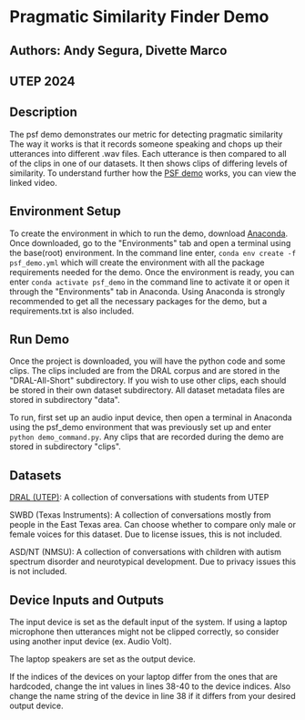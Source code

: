# Pragmatic Similarity Finder Demo
## Authors: Andy Segura, Divette Marco
## UTEP 2024

## Description
The psf demo demonstrates our metric for detecting pragmatic similarity
The way it works is that it records someone speaking and chops up
their utterances into different .wav files. Each utterance is then
compared to all of the clips in one of our datasets. It then shows
clips of differing levels of similarity. To understand further how the [PSF demo](https://www.youtube.com/watch?v=2AmYXQwEi0E) works, you can view the linked video.

## Environment Setup
To create the environment in which to run the demo, download [Anaconda](https://www.anaconda.com/). Once downloaded, go to the "Environments" tab and open a terminal using the base(root) environment. In the command line enter, `conda env create -f psf_demo.yml` which will create the environment with all the package requirements needed for the demo. Once the environment is ready, you can enter `conda activate psf_demo` in the command line to activate it or open it through the "Environments" tab in Anaconda. Using Anaconda is strongly recommended to get all the necessary packages for the demo, but a requirements.txt is also included.

## Run Demo
Once the project is downloaded, you will have the python code and some clips. The clips included are from the DRAL corpus and are stored in the "DRAL-All-Short" subdirectory. If you wish to use other clips, each should be stored in their own dataset subdirectory. All dataset metadata files are stored in subdirectory "data".

To run, first set up an audio input device, then open a terminal in Anaconda using the psf_demo environment that was previously set up and enter `python demo_command.py`. Any clips that are recorded during the demo are stored in subdirectory "clips".

## Datasets

[DRAL (UTEP)](https://www.cs.utep.edu/nigel/dral/): A collection of conversations with students from UTEP

SWBD (Texas Instruments): A collection of conversations mostly from people
in the East Texas area. Can choose whether to compare only male or female 
voices for this dataset. Due to license issues, this is not included.

ASD/NT (NMSU): A collection of conversations with children with autism
spectrum disorder and neurotypical development. Due to privacy issues
this is not included.

## Device Inputs and Outputs
The input device is set as the default input of the system. If using a laptop microphone then utterances might not be clipped correctly, so consider using another input device (ex. Audio Volt).

The laptop speakers are set as the output device.

If the indices of the devices on your laptop differ from the ones that are hardcoded, change the int values in lines 38-40 to the device indices. Also change the name string of the device in line 38 if it differs from your desired output device.
